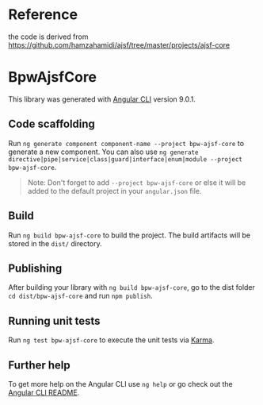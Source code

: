 # Reference
the code is derived from https://github.com/hamzahamidi/ajsf/tree/master/projects/ajsf-core
# BpwAjsfCore

This library was generated with [Angular CLI](https://github.com/angular/angular-cli) version 9.0.1.

## Code scaffolding

Run `ng generate component component-name --project bpw-ajsf-core` to generate a new component. You can also use `ng generate directive|pipe|service|class|guard|interface|enum|module --project bpw-ajsf-core`.
> Note: Don't forget to add `--project bpw-ajsf-core` or else it will be added to the default project in your `angular.json` file.

## Build

Run `ng build bpw-ajsf-core` to build the project. The build artifacts will be stored in the `dist/` directory.

## Publishing

After building your library with `ng build bpw-ajsf-core`, go to the dist folder `cd dist/bpw-ajsf-core` and run `npm publish`.

## Running unit tests

Run `ng test bpw-ajsf-core` to execute the unit tests via [Karma](https://karma-runner.github.io).

## Further help

To get more help on the Angular CLI use `ng help` or go check out the [Angular CLI README](https://github.com/angular/angular-cli/blob/master/README.md).
